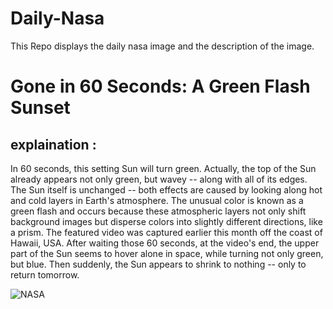 # Daily-Nasa

This Repo displays the daily nasa image and the description of the image.

<!--NASA-->
# Gone in 60 Seconds: A Green Flash Sunset
## explaination :

In 60 seconds, this setting Sun will turn green. Actually, the top of the Sun already appears not only green, but wavey -- along with all of its edges. The Sun itself is unchanged -- both effects are caused by looking along hot and cold layers in Earth's atmosphere.  The unusual color is known as a green flash and occurs because these atmospheric layers not only shift background images but disperse colors into slightly different directions, like a prism.  The featured video was captured earlier this month off the coast of Hawaii, USA. After waiting those 60 seconds, at the video's end, the upper part of the Sun seems to hover alone in space, while turning not only green, but blue.  Then suddenly, the Sun appears to shrink to nothing -- only to return tomorrow.

![NASA](https://www.youtube.com/embed/J3_88eyN44w?rel=0)
<!--/NASA-->
